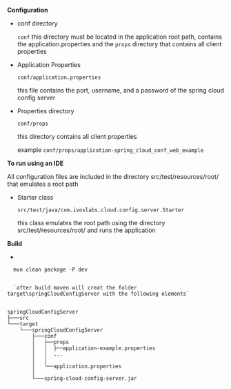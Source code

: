 
**Configuration**

 - conf directory
 
   `conf` this directory must be located in the application root path, contains the application.properties and the `props` 
   directory that contains all client properties  

 - Application Properties
   
   `conf/application.properties`
   
   this file contains the port, username, and a password of the spring cloud config server 
 
 - Properties directory
 
   `conf/props`
 
   this directory contains all client properties
 
   example  `conf/props/application-spring_cloud_conf_web_example`


**To run using an IDE**

   All configuration files are included in the directory src/test/resources/root/ that emulates a root path

 - Starter class
   
   `src/test/java/com.ivoslabs.cloud.config.server.Starter`
   
   this class emulates the root path using the directory src/test/resources/root/ and runs the application
 

**Build**

 -  

 ```
   mvn clean package -P dev
 ```
 
 ```
   
   `after build maven will creat the folder target\springCloudConfigServer with the following elements`


 ```
	springCloudConfigServer
	├───src
	└───target
	    └───springCloudConfigServer
	        ├───conf
	        │   ├──props
	        │   │  ├──application-example.properties
	        │   │  ...
	        │   │
	        │   └──application.properties
	        │   
	        └───spring-cloud-config-server.jar
 ```


 
